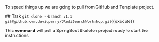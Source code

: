 To speed things up we are going to pull from GitHub and Template project.

## Task
`git clone --branch v1.1 git@github.com:davidparry/JRediSearchWorkshop.git`{{execute}}

This **command** will pull a SpringBoot Skeleton project ready to start the instructions

